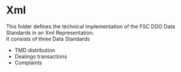 # Xml

This folder defines the technical implementation of the FSC DDO Data Standards in an Xml Representation.   
It consists of three Data Standards
 - TMD distribution
 - Dealings transactions
 - Complaints
